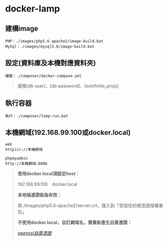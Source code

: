 # docker-lamp

## 建構image
    PHP：./images/php5.6-apache2/image-build.bat
    MySql：./images/mysql5.6/image-build.bat

## 設定(資料庫及本機對應資料夾)
    檔案：./composer/docker-compose.yml
> 替換[db user]、[db password]、[exinfinite_projs]

## 執行容器
    執行：./composer/lamp-run.bat

## 本機網域(192.168.99.100或docker.local)
    web
    http(s)://本機網域

    phpmyadmin
    http://本機網域:8080

> **使用docker.local須設定host：**
>
> 192.168.99.100　docker.local
>
> **本地端憑證設為有效：**
>
> 將./images/php5.6-apache2/server.crt，匯入到「受信任的根憑證授權單位」
>
> **不使用docker.local，自訂網域名，需重新產生自簽憑證：**
>
>  _<ins>[openssl自簽憑證](https://gist.github.com/exinfinite/484346835b1cc2de6282e58eb6c2dbcc)</ins>_